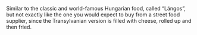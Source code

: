 Similar to the classic and world-famous Hungarian food, called “Lángos”, but not exactly like the one you would expect to buy from a street food supplier, since the Transylvanian version is filled with cheese, rolled up and then fried.